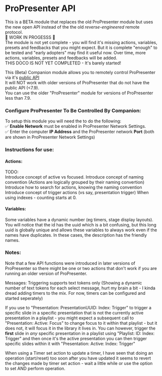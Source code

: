 # ProPresenter API

This is a BETA module that replaces the old ProPresenter module but uses the new open API instead of the the old *reverse-engineered* remote protocol.  
🚧 WORK IN PROGESSS 🚧  
The module is not yet complete - you will find it's missing actions, variables, presets and feedbacks that you might expect.
But it is complete "enough" to be tested and "early adopters" may find it useful now.
Over time, more actions, variables, presets and feedbacks will be added.  
THIS DOCO IS NOT YET COMPLETED - It's barely started!  

This (Beta) Companion module allows you to remotely control ProPresenter via it's <a href="https://openapi.propresenter.com" target="_blank">public API</a>  
It will NOT work with older versions of ProPresenter that do not have the public API (<7.9).  
You can use the older "ProPresenter" module for versions of ProPresenter less than 7.9.  

### Configure ProPresenter To Be Controlled By Companion:
To setup this module you will need the to do the following:  
✅ **Enable Network** must be enabled in ProPresenter Network Settings.  
✅ Enter the computer **IP Address** and the ProPresenter network **Port** (both are shown in ProPresenter Network Settings)  

### Instructions for use:

#### Actions:
TODO:  
Introduce concept of active vs focused.
Introduce concept of naming convention (Actions are logically grouped by their naming convertion)
Introduce how to search for actions, knowing the naming convention
Introduce concept of trigger actions (vs say, presentation trigger)
When using indexes - counting starts at 0.


#### Variables:
Some variables have a dynamic number (eg timers, stage display layouts).  You will notice that the id has the uuid which is a bit confusing, but this long uuid is globally unique and allows these variables to always work even if the names have duplicates.  In these cases, the description has the friendly names.


### Notes:
Note that a few API functions were introduced in later versions of ProPresenter so there might be one or two actions that don't work if you are running an older version of ProPresenter.  

Messages: Triggering supports text tokens only (Showing a dynamic number of text tokens for each select message, hurt my brain a bit - I kinda dread adding timers to the mix.  For now, timers can be configured and started seperately)

If you use  to "Presentation: PresentationUUID: Index: Trigger" to trigger a specific slide in a specific presentation that is not the currently active presentation in a playlist - you might expect a subsequent call to "Presentation: Active: Focus" to change focus to it within that playlist - but it does not, it will focus it in the library it lives in.
You can however, trigger the **first** slide in *any* specific presentation in a playlist using "Playlist: ID: Index: Trigger" and then once it's the active presentation you can then trigger specific slides within it with "Presentation: Active: Index: Trigger"

When using a Timer set action to update a timer, I have seen that doing an operation (start/reset) too soon after you have updated it seems to revert the changes made by timer set action - wait a little while or use the option to set AND perform operation.